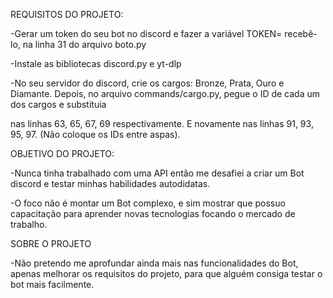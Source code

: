 REQUISITOS DO PROJETO:

  -Gerar um token do seu bot no discord e fazer a variável TOKEN= recebê-lo, na linha 31 do arquivo boto.py

  -Instale as bibliotecas discord.py e yt-dlp

  -No seu servidor do discord, crie os cargos: Bronze, Prata, Ouro e Diamante. Depois, no arquivo commands/cargo.py, pegue o ID de cada um dos cargos e substituia 

  nas linhas 63, 65, 67, 69 respectivamente. E novamente nas linhas 91, 93, 95, 97. (Não coloque os IDs entre aspas).

OBJETIVO DO PROJETO:

  -Nunca tinha trabalhado com uma API então me desafiei a criar um Bot discord e testar minhas habilidades autodidatas. 

  -O foco não é montar um Bot complexo, e sim mostrar que possuo capacitação para aprender novas tecnologias focando o mercado de trabalho.

SOBRE O PROJETO

  -Não pretendo me aprofundar ainda mais nas funcionalidades do Bot, apenas melhorar os requisitos do projeto, para que alguém consiga testar o bot mais facilmente.
